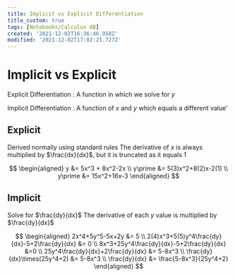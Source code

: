 ```yaml
---
title: Implicit vs Explicit Differentiation
title_custom: true
tags: [Notebooks/Calculus AB]
created: '2021-12-02T16:36:46.958Z'
modified: '2021-12-02T17:02:25.727Z'
---
```


# Implicit vs Explicit
Explicit Differentiation
: A function in which we solve for $y$

Implicit Differentiation
: A function of $x$ and $y$ which equals a different value'


## Explicit
Derived normally using standard rules
The derivative of $x$ is always multiplied by $\frac{dx}{dx}$, but it is truncated as it equals $1$

$$
\begin{aligned}
y &= 5x^3 + 8x^2-2x \\
y\prime &= 5(3)x^2+8(2)x-2(1) \\
y\prime &= 15x^2+16x-3
\end{aligned}
$$

## Implicit
Solve for $\frac{dy}{dx}$
The derivative of each $y$ value is multiplied by $\frac{dy}{dx}$

$$
\begin{aligned}
2x^4+5y^5-5x+2y &= 5 \\ 
2(4)x^3+5(5)y^4\frac{dy}{dx}-5+2\frac{dy}{dx} &= 0 \\
8x^3+25y^4\frac{dy}{dx}-5+2\frac{dy}{dx} &=0 \\
25y^4\frac{dy}{dx}+2\frac{dy}{dx} &= 5-8x^3 \\
\frac{dy}{dx}\times(25y^4+2) &= 5-8x^3 \\
\frac{dy}{dx} &= \frac{5-8x^3}{25y^4+2}
\end{aligned}
$$
